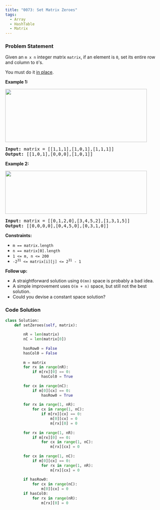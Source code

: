 ```yaml
---
title: "0073: Set Matrix Zeroes"
tags:
  - Array
  - HashTable
  - Matrix
---
```

### Problem Statement

<p>Given an <code>m x n</code> integer matrix <code>matrix</code>, if an element is <code>0</code>, set its entire row and column to <code>0</code>&#39;s.</p>

<p>You must do it <a href="https://en.wikipedia.org/wiki/In-place_algorithm" target="_blank">in place</a>.</p>


<p><strong class="example">Example 1:</strong></p>
<img alt="" src="https://assets.leetcode.com/uploads/2020/08/17/mat1.jpg" style="width: 450px; height: 169px;" />
<pre>
<strong>Input:</strong> matrix = [[1,1,1],[1,0,1],[1,1,1]]
<strong>Output:</strong> [[1,0,1],[0,0,0],[1,0,1]]
</pre>

<p><strong class="example">Example 2:</strong></p>
<img alt="" src="https://assets.leetcode.com/uploads/2020/08/17/mat2.jpg" style="width: 450px; height: 137px;" />
<pre>
<strong>Input:</strong> matrix = [[0,1,2,0],[3,4,5,2],[1,3,1,5]]
<strong>Output:</strong> [[0,0,0,0],[0,4,5,0],[0,3,1,0]]
</pre>


<p><strong>Constraints:</strong></p>

<ul>
	<li><code>m == matrix.length</code></li>
	<li><code>n == matrix[0].length</code></li>
	<li><code>1 &lt;= m, n &lt;= 200</code></li>
	<li><code>-2<sup>31</sup> &lt;= matrix[i][j] &lt;= 2<sup>31</sup> - 1</code></li>
</ul>


<p><strong>Follow up:</strong></p>

<ul>
	<li>A straightforward solution using <code>O(mn)</code> space is probably a bad idea.</li>
	<li>A simple improvement uses <code>O(m + n)</code> space, but still not the best solution.</li>
	<li>Could you devise a constant space solution?</li>
</ul>


### Code Solution

```python
class Solution:
    def setZeroes(self, matrix):
	    
        nR = len(matrix)
        nC = len(matrix[0])
        
        hasRow0 = False
        hasCol0 = False
        
        m = matrix
        for rx in range(nR):
            if m[rx][0] == 0:
                hasCol0 = True
        
        for cx in range(nC):
            if m[0][cx] == 0:
                hasRow0 = True
        
        for rx in range(1, nR):
            for cx in range(1, nC):
                if m[rx][cx] == 0:
                    m[0][cx] = 0
                    m[rx][0] = 0
        
        for rx in range(1, nR):
            if m[rx][0] == 0:
                for cx in range(1, nC):
                    m[rx][cx] = 0
        
        for cx in range(1, nC):
            if m[0][cx] == 0:
                for rx in range(1, nR):
                    m[rx][cx] = 0
        
        if hasRow0:
            for cx in range(nC):
                m[0][cx] = 0
        if hasCol0:
            for rx in range(nR):
                m[rx][0] = 0
```

